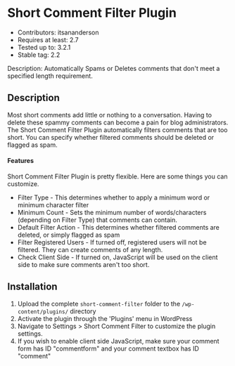 Short Comment Filter Plugin
===========================
* Contributors: itsananderson
* Requires at least: 2.7
* Tested up to: 3.2.1
* Stable tag: 2.2

Description: Automatically Spams or Deletes comments that don\'t meet a specified length requirement.

Description
-----------

Most short comments add little or nothing to a conversation.
Having to delete these spammy comments can become a pain for blog administrators.
The Short Comment Filter Plugin automatically filters comments that are too short.
You can specify whether filtered comments should be deleted or flagged as spam.

#### Features ####

Short Comment Filter Plugin is pretty flexible. Here are some things you can customize.

* Filter Type - This determines whether to apply a minimum word or minimum character filter
* Minimum Count - Sets the minimum number of words/characters (depending on Filter Type) that comments can contain.
* Default Filter Action - This determines whether filtered comments are deleted, or simply flagged as spam
* Filter Registered Users - If turned off, registered users will not be filtered. They can create comments of any length.
* Check Client Side - If turned on, JavaScript will be used on the client side to make sure comments aren\'t too short.

Installation
------------

1. Upload the complete `short-comment-filter` folder to the `/wp-content/plugins/` directory
2. Activate the plugin through the \'Plugins\' menu in WordPress
3. Navigate to Settings > Short Comment Filter to customize the plugin settings.
4. If you wish to enable client side JavaScript, make sure your comment form has ID \"commentform\" and your comment textbox has ID \"comment\"

